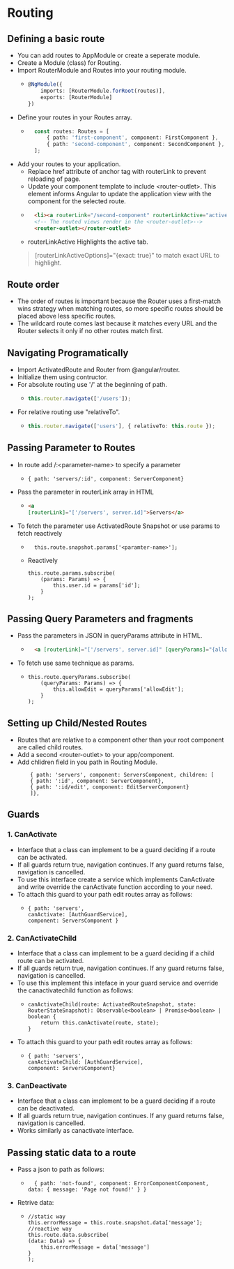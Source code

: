 # Routing

## Defining a basic route

- You can add routes to AppModule or create a seperate module.
- Create a Module (class) for Routing.
- Import RouterModule and Routes into your routing module.
    -   ``` Typescript
        @NgModule({
            imports: [RouterModule.forRoot(routes)],
            exports: [RouterModule]
        })
        ```
- Define your routes in your Routes array.
    - ``` TypeScript
        const routes: Routes = [
            { path: 'first-component', component: FirstComponent },
            { path: 'second-component', component: SecondComponent },
        ];
        ```
- Add your routes to your application.
    - Replace href attribute of anchor tag with routerLink to prevent reloading of page.
    - Update your component template to include \<router-outlet>. This element informs Angular to update the application view with the component for the selected route.
    - ``` HTML
        <li><a routerLink="/second-component" routerLinkActive="active">Second Component</a></li>
        <!-- The routed views render in the <router-outlet>-->
        <router-outlet></router-outlet>
        ```
    -   routerLinkActive Highlights the active tab.
     >[routerLinkActiveOptions]="{exact: true}" to match exact URL to highlight.

## Route order

-   The order of routes is important because the Router uses a first-match wins strategy when matching routes, so more specific routes should be placed above less specific routes.
- The wildcard route comes last because it matches every URL and the Router selects it only if no other routes match first.

## Navigating Programatically

-   Import ActivatedRoute and Router from @angular/router.
-   Initialize them using contructor.
-   For absolute routing use '/' at the beginning of path.
    -   ``` Typescript
        this.router.navigate(['/users']);
        ```
-   For relative routing use "relativeTo".
    -   ``` Typescript
        this.router.navigate(['users'], { relativeTo: this.route });
        ```

## Passing Parameter to Routes

- In route add /:\<parameter-name> to specify a parameter
    -   ``` TS
        { path: 'servers/:id', component: ServerComponent}
        ```
- Pass the parameter in routerLink array in HTML
    -   ``` HTML
        <a
        [routerLink]="['/servers', server.id]">Servers</a>
        ```
- To fetch the parameter use ActivatedRoute Snapshot or use params to fetch reactively
    - ``` TS
        this.route.snapshot.params['<paramter-name>'];
        ```
    - Reactively
        ``` TS
        this.route.params.subscribe(
            (params: Params) => {
                this.user.id = params['id'];
            }
        );
        ```

## Passing Query Parameters and fragments

-   Pass the parameters in JSON in queryParams attribute in HTML.
    - ``` HTML
        <a [routerLink]="['/servers', server.id]" [queryParams]="{allowEdit: '1'}" fragment="loading">Servers</a>

-   To fetch use same technique as params.
    -   ``` TS
        this.route.queryParams.subscribe(
            (queryParams: Params) => {
                this.allowEdit = queryParams['allowEdit'];
            }
        );
        ```

## Setting up Child/Nested Routes

- Routes that are relative to a component other than your root component are called child routes.
- Add a second \<router-outlet> to your app/component.
- Add chlidren field in you path in Routing Module.
    ``` TS
        { path: 'servers', component: ServersComponent, children: [
        { path: ':id', component: ServerComponent},
        { path: ':id/edit', component: EditServerComponent}
        ]},
    ```

## Guards

### 1. CanActivate

- Interface that a class can implement to be a guard deciding if a route can be activated.
- If all guards return true, navigation continues. If any guard returns false, navigation is cancelled.
- To use this interface create a service which implements CanActivate and write override the canActivate function according to your need.
- To attach this guard to your path edit routes array as follows:
    -   ```TS
        { path: 'servers',
        canActivate: [AuthGuardService],
        component: ServersComponent }
        ```

### 2. CanActivateChild

- Interface that a class can implement to be a guard deciding if a child route can be activated.
- If all guards return true, navigation continues. If any guard returns false, navigation is cancelled.
- To use this implement this inteface in your guard service and override the canactivatechild function as follows:
    -   ``` TS
        canActivateChild(route: ActivatedRouteSnapshot, state: RouterStateSnapshot): Observable<boolean> | Promise<boolean> | boolean {
            return this.canActivate(route, state);
        }
        ```
- To attach this guard to your path edit routes array as follows:
    -   ```TS
        { path: 'servers',
        canActivateChild: [AuthGuardService],
        component: ServersComponent}
        ```

### 3. CanDeactivate

- Interface that a class can implement to be a guard deciding if a route can be deactivated.
- If all guards return true, navigation continues. If any guard returns false, navigation is cancelled.
- Works similarly as canactivate interface.


## Passing static data to a route

- Pass a json to path as follows:
    -  ``` TS
         { path: 'not-found', component: ErrorComponentComponent, data: { message: 'Page not found!' } }
        ```
- Retrive data:
    -   ``` TS
        //static way
        this.errorMessage = this.route.snapshot.data['message'];
        //reactive way
        this.route.data.subscribe(
        (data: Data) => {
            this.errorMessage = data['message']
        }
        );
        ```








